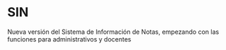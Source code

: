 # SIN
Nueva versión del Sistema de Información de Notas, empezando con las funciones para administrativos y docentes
